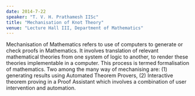 ```yaml
---
date: 2014-7-22
speaker: "T. V. H. Prathamesh IISc"
title: "Mechanisation of Knot Theory"
venue: "Lecture Hall III, Department of Mathematics"
---
```

Mechanisation of Mathematics refers to use of computers to generate
or check
proofs in Mathematics. It involves translation of relevant mathematical
theories from one
system of logic to another, to render these theories implementable in a
computer. This process is termed formalisation of mathematics. Two among
the many way of mechanising are:
(1) generating results using Automated Theorem Provers,
(2) Interactive theorem proving in a Proof Assistant which involves a
combination of user intervention and automation.
